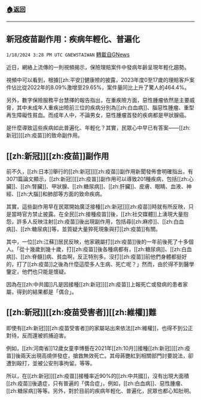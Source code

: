 ###  [:house:返回](README.md)
---


## 新冠疫苗副作用：疾病年輕化、普遍化
`1/18/2024 3:28 PM UTC GNEWSTAIWAN` [轉載自GNews](https://gnews.org/articles/2232419)

近日，網絡上流傳的一則視頻揭示，保險理賠案件中發病年齡呈現年輕化趨勢。

  

視頻中可以看到，根據[[zh:平安]]健康險的披露，2023年度0至17歲的理賠客戶案件佔比從2022年的8.09%激增至29.65%，案件量同比上升了驚人的464.4%。

  

另外，數字保險服務平台慧擇的報告指出，在重疾險方面，惡性腫瘤依然是主要威脅，其中未成年人重疾出險前三位的疾病分別為[[zh:白血病]]、腦惡性腫瘤、重型再生障礙性貧血。而成年人中，不論男女，惡性腫瘤首發的疾病都是甲狀腺癌。

  

是什麼導致這些疾病如此普遍化、年輕化？其實，民眾心中早已有答案——[[zh:新冠]][[zh:疫苗]]的致命副作用。

  

## **[[zh:新冠]][[zh:疫苗]]副作用**

  

前不久，[[zh:日本]]舉行的[[zh:新冠]][[zh:疫苗]]副作用新聞發佈會明確指出，有3071篇論文顯示，[[zh:新冠]][[zh:疫苗]]副作用可以導致201種疾病，包括[[zh:心臟]]、[[zh:腎臟]]、甲狀腺、[[zh:糖尿病]]、[[zh:肝臟]]、皮膚、眼睛、血液、神經、[[zh:大腦]]和肺部等方面的致命疾病。

  

其實，這些副作用早在民眾開始廣泛接種[[zh:新冠]][[zh:疫苗]]時就有所反映，只是當時官方禁止披露。在全民[[zh:接種疫苗]]後，[[zh:社交媒體]]上湧現大量抱怨，許多人反映注射[[zh:疫苗]]後出現副作用，包括尋[[zh:麻疹]]、[[zh:白血病]]、[[zh:糖尿病]]等，並質疑大量猝死現象與打[[zh:疫苗]]有關。

  

其中，一位[[zh:江蘇]]居民反映，他家親屬打[[zh:疫苗]]後的一年前後死了十多個人。「從十幾歲到幾十歲，打[[zh:疫苗]]後各種病都有，[[zh:糖尿病]]、[[zh:白血病]]、[[zh:脊髓]]病、貧血啊，反正特別多。沒打[[zh:疫苗]]前他們身體都挺好的，打了[[zh:疫苗]]之後為什麼這麼多人生病、死亡呢？」然而，由於得不到醫學鑒定，他們也只能是懷疑。

  

因為在[[zh:中共國]]凡是因接種[[zh:新冠]][[zh:疫苗]]上報死亡或發病的患者家屬，得到的結果都是「偶合」。

  


## **[[zh:新冠]][[zh:疫苗受害者]][[zh:維權]]難**

  

即使有[[zh:新冠]][[zh:疫苗受害者]]的家屬站出來依法[[zh:維權]]，也得不到公正對待，反而還被抓捕迫害。

  

例如，[[zh:河南省]]12歲女童李博藝在2021年[[zh:10月]]接種[[zh:新冠]][[zh:疫苗]]後兩天出現高燒併發症，搶救無效死亡。其母蔣艷紅到相關部門討要說法，卻遭到毆打，並被公安刑事拘留。等等。

  

所以，在[[zh:新冠]][[zh:疫苗]]接種率近90%的[[zh:中共國]]，沒有出現大面積[[zh:疫苗]]後遺症，只有普遍的「偶合症」，例如，[[zh:白血病]]、惡性腫瘤、[[zh:糖尿病]]等等。另外，對於目前的疾病年輕化、普遍化，民眾也都心知肚明。
